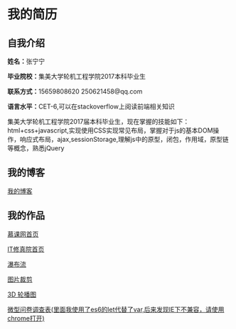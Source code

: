 <h1>我的简历</h1>
<h2>自我介绍</h2>
<p><b>姓名：</b>张宁宁</p>
<p><b>毕业院校：</b>集美大学轮机工程学院2017本科毕业生</p>
<p><b>联系方式：</b>15659808620       250621458@qq.com</p>
<p><b>语言水平：</b>CET-6,可以在stackoverflow上阅读前端相关知识</p>
<p>集美大学轮机工程学院2017届本科毕业生，现在掌握的技能如下：</br>html+css+javascript,实现使用CSS实现常见布局，掌握对于js的基本DOM操作，响应式布局，ajax,sessionStorage,理解js中的原型，闭包，作用域，原型链等概念，熟悉jQuery</p>
<h2>我的博客</h2>
<a href="http://www.cnblogs.com/qianduangaoshou/">我的博客</a>
<h2>我的作品</h2>
<p><a href="https://cdn.rawgit.com/qianduangaoshou/-/12821341/%E6%85%95%E8%AF%BE%E7%BD%91%E9%A6%96%E9%A1%B5/%E6%85%95%E8%AF%BE%E7%BD%91page.html">慕课网首页</a></p>
<p><a href="https://cdn.rawgit.com/qianduangaoshou/-/ca86c5bb/it%E4%BF%AE%E7%9C%9F%E9%99%A2%E9%A6%96%E9%A1%B5%E7%BC%96%E5%86%99/IT%E4%BF%AE%E7%9C%9F%E9%99%A2%E9%A6%96%E9%A1%B5.html
">IT修真院首页</a></p>
<p><a href="https://cdn.rawgit.com/qianduangaoshou/-/9f8f32b9/%E7%99%BE%E5%BA%A6%E5%89%8D%E7%AB%AF%E6%8A%80%E6%9C%AF%E5%AD%A6%E9%99%A2task/%E7%80%91%E5%B8%83%E6%B5%81%E5%B8%83%E5%B1%80/%E5%9B%BE%E7%89%87%E7%80%91%E5%B8%83%E6%B5%81%E5%B8%83%E5%B1%80.html">瀑布流</a></p>
<p><a href="https://cdn.rawgit.com/qianduangaoshou/-/9f8f32b9/%E7%99%BE%E5%BA%A6%E5%89%8D%E7%AB%AF%E6%8A%80%E6%9C%AF%E5%AD%A6%E9%99%A2task/%E7%9B%B8%E6%A1%86%E4%B9%8B%E6%8B%BC%E5%9B%BE%E5%B8%83%E5%B1%80/%E8%A3%81%E5%89%AA%E5%9B%BE%E7%89%87.html">图片裁剪</a></p>
<a href="https://cdn.rawgit.com/qianduangaoshou/-/fe53f846/3D%20%E8%BD%AE%E6%92%AD%E5%9B%BE/3d%E7%9B%B8%E6%A1%86%E6%95%88%E6%9E%9C.html">3D 轮播图</a>
<p><a href="https://cdn.rawgit.com/qianduangaoshou/textgit/03437800/index.html">微型问卷调查表(里面我使用了es6的let代替了var,后来发现IE下不兼容，请使用chrome打开)</a></p>
